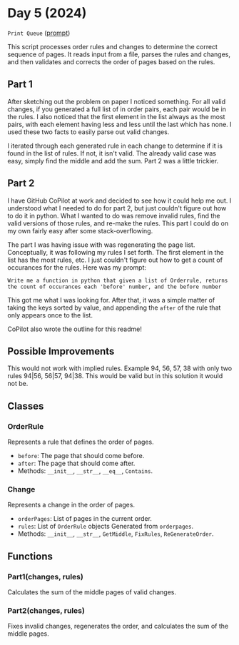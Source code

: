 # Day 5 (2024)

`Print Queue` ([prompt](https://adventofcode.com/2024/day/5))

This script processes order rules and changes to determine the correct sequence of pages. It reads input from a file, parses the rules and changes, and then validates and corrects the order of pages based on the rules.

## Part 1

After sketching out the problem on paper I noticed something. For all valid changes, if you generated a full list of in order pairs, each pair would be in the rules. I also noticed that the first element in the list always as the most pairs, with each element having less and less until the last which has none. I used these two facts to easily parse out valid changes. 

I iterated through each generated rule in each change to determine if it is found in the list of rules. If not, it isn't valid. The already valid case was easy, simply find the middle and add the sum. Part 2 was a little trickier.

## Part 2

I have GitHub CoPilot at work and decided to see how it could help me out. I understood what I needed to do for part 2, but just couldn't figure out how to do it in python. What I wanted to do was remove invalid rules, find the valid versions of those rules, and re-make the rules. This part I could do on my own fairly easy after some stack-overflowing. 

The part I was having issue with was regenerating the page list. Conceptually, it was following my rules I set forth. The first element in the list has the most rules, etc. I just couldn't figure out how to get a count of occurances for the rules. Here was my prompt:

`
Write me a function in python that given a list of Orderrule, returns the count of occurances each 'before' number, and the before number
`

This got me what I was looking for. After that, it was a simple matter of taking the keys sorted by value, and appending the `after` of the rule that only appears once to the list.

CoPilot also wrote the outline for this readme!

## Possible Improvements
This would not work with implied rules. Example 94, 56, 57, 38 with only two rules 94|56, 56|57, 94|38. This would be valid but in this solution it would not be.

## Classes

### OrderRule
Represents a rule that defines the order of pages.
- `before`: The page that should come before.
- `after`: The page that should come after.
- Methods: `__init__`, `__str__`, `__eq__`, `Contains`.

### Change
Represents a change in the order of pages.
- `orderPages`: List of pages in the current order.
- `rules`: List of `OrderRule` objects Generated from `orderpages`.
- Methods: `__init__`, `__str__`, `GetMiddle`, `FixRules`, `ReGenerateOrder`.

## Functions

### Part1(changes, rules)
Calculates the sum of the middle pages of valid changes.

### Part2(changes, rules)
Fixes invalid changes, regenerates the order, and calculates the sum of the middle pages.